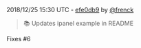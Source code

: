 2018/12/25 15:30 UTC - [efe0db9](https://github.com/hassio-addons/addon-jupyterlab-lite/commit/efe0db96fc36a16a6c25a34450531ba49763826f) by [@frenck](https://github.com/frenck)
> :books: Updates ipanel example in README

Fixes #6 

